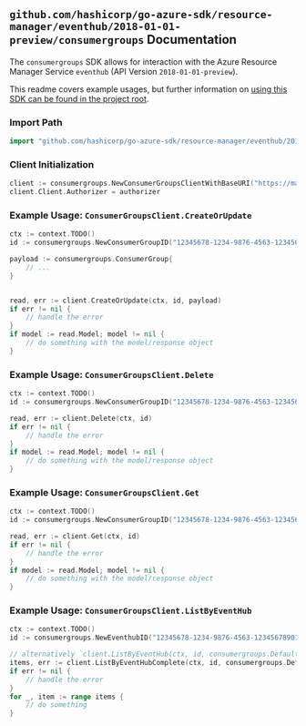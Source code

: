 
## `github.com/hashicorp/go-azure-sdk/resource-manager/eventhub/2018-01-01-preview/consumergroups` Documentation

The `consumergroups` SDK allows for interaction with the Azure Resource Manager Service `eventhub` (API Version `2018-01-01-preview`).

This readme covers example usages, but further information on [using this SDK can be found in the project root](https://github.com/hashicorp/go-azure-sdk/tree/main/docs).

### Import Path

```go
import "github.com/hashicorp/go-azure-sdk/resource-manager/eventhub/2018-01-01-preview/consumergroups"
```


### Client Initialization

```go
client := consumergroups.NewConsumerGroupsClientWithBaseURI("https://management.azure.com")
client.Client.Authorizer = authorizer
```


### Example Usage: `ConsumerGroupsClient.CreateOrUpdate`

```go
ctx := context.TODO()
id := consumergroups.NewConsumerGroupID("12345678-1234-9876-4563-123456789012", "example-resource-group", "namespaceValue", "eventHubValue", "consumerGroupValue")

payload := consumergroups.ConsumerGroup{
	// ...
}


read, err := client.CreateOrUpdate(ctx, id, payload)
if err != nil {
	// handle the error
}
if model := read.Model; model != nil {
	// do something with the model/response object
}
```


### Example Usage: `ConsumerGroupsClient.Delete`

```go
ctx := context.TODO()
id := consumergroups.NewConsumerGroupID("12345678-1234-9876-4563-123456789012", "example-resource-group", "namespaceValue", "eventHubValue", "consumerGroupValue")

read, err := client.Delete(ctx, id)
if err != nil {
	// handle the error
}
if model := read.Model; model != nil {
	// do something with the model/response object
}
```


### Example Usage: `ConsumerGroupsClient.Get`

```go
ctx := context.TODO()
id := consumergroups.NewConsumerGroupID("12345678-1234-9876-4563-123456789012", "example-resource-group", "namespaceValue", "eventHubValue", "consumerGroupValue")

read, err := client.Get(ctx, id)
if err != nil {
	// handle the error
}
if model := read.Model; model != nil {
	// do something with the model/response object
}
```


### Example Usage: `ConsumerGroupsClient.ListByEventHub`

```go
ctx := context.TODO()
id := consumergroups.NewEventhubID("12345678-1234-9876-4563-123456789012", "example-resource-group", "namespaceValue", "eventHubValue")

// alternatively `client.ListByEventHub(ctx, id, consumergroups.DefaultListByEventHubOperationOptions())` can be used to do batched pagination
items, err := client.ListByEventHubComplete(ctx, id, consumergroups.DefaultListByEventHubOperationOptions())
if err != nil {
	// handle the error
}
for _, item := range items {
	// do something
}
```
